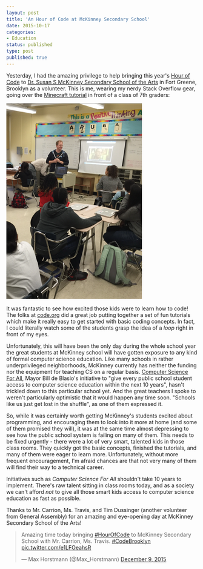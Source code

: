 ```yaml
---
layout: post
title: 'An Hour of Code at McKinney Secondary School'
date: 2015-10-17 
categories:
- Education
status: published
type: post
published: true
---
```


Yesterday, I had the amazing privilege to help bringing this year's [Hour of Code](http://hourofcode.com) to [Dr. Susan S McKinney Secondary School of the Arts](http://www.mckinneyssa.com/) in Fort Greene, Brooklyn as a volunteer. This is me, wearing my nerdy Stack Overflow gear, going over the [Minecraft tutorial](http://hourofcode.com/mc) in front of a class of 7th graders:

![](/images/hourofcode1.png "Notice those MacBook Pros? Those were borrowed from a different school.")

<!-- more -->

It was fantastic to see how excited those kids were to learn how to code! The folks at [code.org](http://code.org) did a great job  putting together a set of fun tutorials which make it really easy to get started with basic coding concepts. In fact, I could literally watch some of the students grasp the idea of a *loop* right in front of my eyes. 

Unfortunately, this will have been the only day during the whole school year the great students at McKinney school will have gotten  exposure to any kind of formal computer science education. Like many schools in rather underprivileged neighborhoods, McKinney currently has neither the funding nor the equipment for teaching CS on a regular basis. [Computer Science For All](http://www1.nyc.gov/office-of-the-mayor/education-vision-2015-computer-science.page), Mayor Bill de Blasio's initiative to "give every public school student access to computer science education within the next 10 years", hasn't trickled down to this particular school yet. And the great teachers I spoke to weren't particularly optimistic that it would happen any time soon. "Schools like us just get lost in the shuffle", as one of them expressed it.

So, while it was certainly worth getting McKinney's students excited about programming, and encouraging them to look into it more at home (and some of them promised they will), it was at the same time almost depressing to see how the public school system is failing on many of them. This needs to be fixed urgently - there were a lot of very smart, talented kids in those class rooms. They quickly got the basic concepts, finished the tutorials, and many of them were eager to learn more. Unfortunately, without more frequent encouragement, I'm afraid chances are that not very many of them will find their way to a technical career. 

Initiatives such as *Computer Science For All* shouldn't take 10 years to implement. There's raw talent sitting in class rooms today, and as a society we can't afford *not* to give all those smart kids access to computer science education as fast as possible.

Thanks to Mr. Carrion, Ms. Travis, and Tim Dussinger (another volunteer from General Assembly) for an amazing and eye-opening day at McKinney Secondary School of the Arts!

<blockquote class="twitter-tweet" lang="en"><p lang="en" dir="ltr">Amazing time today bringing <a href="https://twitter.com/hashtag/HourOfCode?src=hash">#HourOfCode</a> to McKinney Secondary School with Mr. Carrion, Ms. Travis. <a href="https://twitter.com/hashtag/CodeBrooklyn?src=hash">#CodeBrooklyn</a> <a href="https://t.co/e1LFOeahsR">pic.twitter.com/e1LFOeahsR</a></p>&mdash; Max Horstmann (@Max_Horstmann) <a href="https://twitter.com/Max_Horstmann/status/674655887898841088">December 9, 2015</a></blockquote>
<script async src="//platform.twitter.com/widgets.js" charset="utf-8"></script>













<!-- Discussion on [Hacker News](https://news.ycombinator.com/item?id=10407121) and [Reddit](https://www.reddit.com/r/programming/comments/3p6u78/what_we_might_have_to_teach_before_computer/). -->

